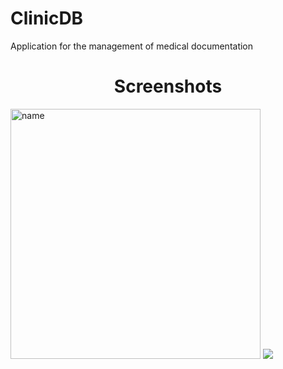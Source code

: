# ClinicDB
Application for the management of medical documentation

<h1 align="center">Screenshots</h1>

<div >
  <a>
    <img src="https://i.imgur.com/hD3u13f.png" alt="name" width="400"/>
    <img src = "https://i.imgur.com/RM3KMQp.png" >
    </a>

</div>
